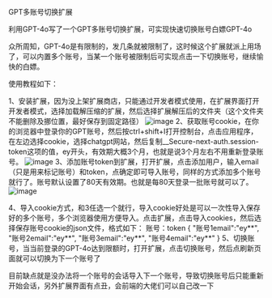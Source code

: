 GPT多账号切换扩展

利用GPT-4o写了一个GPT多账号切换扩展，可实现快速切换账号白嫖GPT-4o

众所周知，GPT-4o是有限制的，发几条就被限制了，这时候这个扩展就派上用场了，可以内置多个账号，当某一个账号被限制后可实现点击一下切换账号，继续愉快的白嫖。

使用教程如下：

1、安装扩展，因为没上架扩展商店，只能通过开发者模式使用，在扩展界面打开开发者模式，选择加载解压缩的扩展，然后选择扩展解压后的文件夹（这个文件夹不能删除及挪位置，最好保存到固定路径）
![image](https://dd-static.jd.com/ddimgp/jfs/t20250902/5034/40/22314/729850/66a77244F6600001a/7ba586887c8047a1.png)
2、获取账号cookie，在你的浏览器中登录你的GPT账号，然后按ctrl+shift+I打开控制台，点击应用程序，在左边选择cookie，选择chatgpt网站，然后复制__Secure-next-auth.session-token这项的值，ey开头，有效期大概3个月，也就是说3个月左右不用重新登录账号。
![image](https://dd-static.jd.com/ddimgp/jfs/t20250902/234338/32/24288/2977207/66a77948F569536d5/60963b060247835e.png)
3、添加账号token到扩展，打开扩展，点击添加用户，输入email（只是用来标记账号）和token，点确定即可导入账号，同样的方式添加多个账号就行了。账号默认设置了80天有效期。也就是每80天登录一批账号就可以了。
![image](https://dd-static.jd.com/ddimgp/jfs/t20250902/225729/25/24219/245944/66a77a5cF111a38ad/06de0cea99ddcc86.png)

4、导入cookie方式，和3任选一个就行，导入cookie好处是可以一次性导入保存好的多个账号，多个浏览器使用方便导入。点击扩展，点击导入cookies，然后选择保存账号cookie的json文件，格式如下：  账号：token
{
   "账号1email":"ey**",
   "账号2email":"ey**",
   "账号3email":"ey**",
   "账号4email":"ey**"
}
5、切换账号，当当前登录的GPT-4o达到限额时，打开扩展，点击切换账号，然后点刷新页面就可以切换为下一个账号了

目前缺点就是没办法将一个账号的会话导入下一个账号，导致切换账号后只能重新开始会话，另外扩展界面有点丑，会前端的大佬们可以自己改一下
